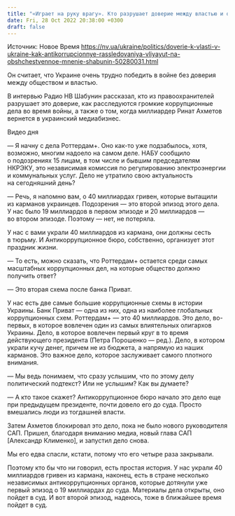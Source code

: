 ```yaml
---
title: "«Играет на руку врагу». Кто разрушает доверие между властью и обществом — интервью с Виталием Шабуниным о громких коррупционных делах и не только"
date: Fri, 28 Oct 2022 20:38:00 +0300
draft: false
---
```

Источник: Новое Время https://nv.ua/ukraine/politics/doverie-k-vlasti-v-ukraine-kak-antikorrupcionnye-rassledovaniya-vliyayut-na-obshchestvennoe-mnenie-shabunin-50280031.html


Он считает, что Украине очень трудно победить в войне без доверия между обществом и властью.

В интервью Радио НВ Шабунин рассказал, кто из правоохранителей разрушает это доверие, как расследуются громкие коррупционные дела во время войны, а также о том, когда миллиардер Ринат Ахметов вернется в украинский медиабизнес.

 Видео дня   

— Я начну с дела Роттердам+. Оно как-то уже подзабылось, хотя, возможно, многим надоело на самом деле. НАБУ сообщило о подозрениях 15 лицам, в том числе и бывшим председателям НКРЭКУ, это независимая комиссия по регулированию электроэнергии и коммунальных услуг. Дело не утратило свою актуальность на сегодняшний день?

— Речь, я напомню вам, о 40 миллиардах гривен, которые вытащили из карманов украинцев. Подозрения — это второй эпизод этого дела. У нас было 19 миллиардов в первом эпизоде и 20 миллиардов — во втором эпизоде. Поэтому — нет, не потеряла.

У нас с вами украли 40 миллиардов из кармана, они должны сесть в тюрьму. И Антикоррупционное бюро, собственно, организует этот праздник жизни.

— То есть, можно сказать, что Роттердам+ остается среди самых масштабных коррупционных дел, на которые общество должно получить ответ?

— Это вторая схема после банка Приват.

У нас есть две самые большие коррупционные схемы в истории Украины. Банк Приват — одна из них, одна из наиболее глобальных коррупционных схем. Роттердам+ — это 40 миллиардов. Это дело, во-первых, в которое вовлечен один из самых влиятельных олигархов Украины. Дело, в которое вовлечен первый круг в то время действующего президента (Петра Порошенко — ред.). Дело, в котором украли кучу денег, причем не из бюджета, а напрямую из наших карманов. Это важное дело, которое заслуживает самого плотного внимания.

— Мы ведь понимаем, что сразу услышим, что по этому делу политический подтекст? Или не услышим? Как вы думаете?

— А кто такое скажет? Антикоррупционное бюро начало это дело еще при предыдущем президенте, почти довело его до суда. Просто вмешались люди из тогдашней власти.

Затем Ахметов блокировал это дело, пока не было нового руководителя САП. Пришел, благодаря вниманию медиа, новый глава САП [Александр Клименко], и запустил дело снова.

Мы его едва спасли, кстати, потому что его четыре раза закрывали.

Поэтому кто бы что ни говорил, есть простая история. У нас украли 40 миллиардов гривен из кармана, наконец, есть в стране несколько независимых антикоррупционных органов, которые дотянули уже первый эпизод о 19 миллиардах до суда. Материалы дела открыты, оно пойдет в суд. И вот второй эпизод, надеюсь, тоже в ближайшее время пойдет в суд.
